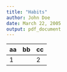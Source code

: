 ```yaml
---
title: "Habits"
author: John Doe
date: March 22, 2005
output: pdf_document
---
```

| aa  | bb  | cc  |
| --- | --- | --- |
| 1   |     | 2   |
